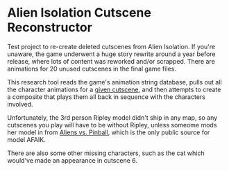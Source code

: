 # Alien Isolation Cutscene Reconstructor

Test project to re-create deleted cutscenes from Alien Isolation. If you're unaware, the game underwent a huge story rewrite around a year before release, where lots of content was reworked and/or scrapped. There are animations for 20 unused cutscenes in the final game files.

This research tool reads the game's animation string database, pulls out all the character animations for a [given cutscene](https://avp.fandom.com/wiki/Alien:_Isolation_cutscenes), and then attempts to create a composite that plays them all back in sequence with the characters involved.

Unfortunately, the 3rd person Ripley model didn't ship in any map, so any cutscenes you play will have to be without Ripley, unless someome mods her model in from [Aliens vs. Pinball](https://store.steampowered.com/app/646670/Pinball_FX3__Aliens_vs_Pinball/), which is the only public source for model AFAIK.

There are also some other missing characters, such as the cat which would've made an appearance in cutscene 6. 
